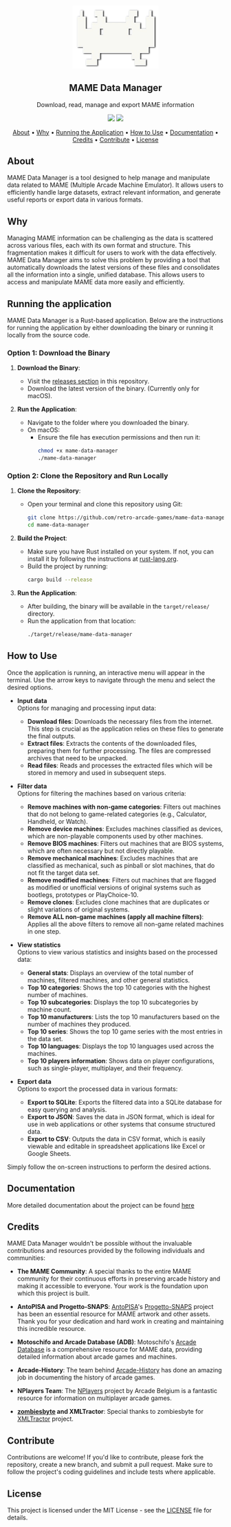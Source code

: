 <div align="center">
    <img width="200" alt="mame data manager logo" src="./docs/assests/logo.png">
</div>

<h2 align="center">MAME Data Manager</h2>

<p align="center">Download, read, manage and export MAME information</p>

<p align="center">
    <img src="https://img.shields.io/github/v/release/retro-arcade-games/mame-data-manager" />
    <img src="https://img.shields.io/github/license/retro-arcade-games/mame-data-manager" />
</p>

<p align="center">
  <a href="#about">About</a> •
  <a href="#why">Why</a> •
  <a href="#running-the-application">Running the Application</a> •
  <a href="#how-to-use">How to Use</a> •
  <a href="#documentation">Documentation</a> •
  <a href="#credits">Credits</a> •
  <a href="#contribute">Contribute</a> •
  <a href="#license">License</a>
</p>

## About

MAME Data Manager is a tool designed to help manage and manipulate data related to MAME (Multiple Arcade Machine Emulator). It allows users to efficiently handle large datasets, extract relevant information, and generate useful reports or export data in various formats.

## Why

Managing MAME information can be challenging as the data is scattered across various files, each with its own format and structure. This fragmentation makes it difficult for users to work with the data effectively. MAME Data Manager aims to solve this problem by providing a tool that automatically downloads the latest versions of these files and consolidates all the information into a single, unified database. This allows users to access and manipulate MAME data more easily and efficiently.

## Running the application

MAME Data Manager is a Rust-based application. Below are the instructions for running the application by either downloading the binary or running it locally from the source code.

### Option 1: Download the Binary

1. **Download the Binary**:

   - Visit the [releases section](https://github.com/retro-arcade-games/mame-data-manager/releases) in this repository.
   - Download the latest version of the binary. (Currently only for macOS).

2. **Run the Application**:
   - Navigate to the folder where you downloaded the binary.
   - On macOS:
     - Ensure the file has execution permissions and then run it:
       ```sh
       chmod +x mame-data-manager
       ./mame-data-manager
       ```

### Option 2: Clone the Repository and Run Locally

1. **Clone the Repository**:

   - Open your terminal and clone this repository using Git:
     ```sh
     git clone https://github.com/retro-arcade-games/mame-data-manager.git
     cd mame-data-manager
     ```

2. **Build the Project**:

   - Make sure you have Rust installed on your system. If not, you can install it by following the instructions at [rust-lang.org](https://www.rust-lang.org/).
   - Build the project by running:
     ```sh
     cargo build --release
     ```

3. **Run the Application**:
   - After building, the binary will be available in the `target/release/` directory.
   - Run the application from that location:
     ```sh
     ./target/release/mame-data-manager
     ```

## How to Use

Once the application is running, an interactive menu will appear in the terminal. Use the arrow keys to navigate through the menu and select the desired options.

- **Input data**  
  Options for managing and processing input data:

  - **Download files**: Downloads the necessary files from the internet. This step is crucial as the application relies on these files to generate the final outputs.
  - **Extract files**: Extracts the contents of the downloaded files, preparing them for further processing. The files are compressed archives that need to be unpacked.
  - **Read files**: Reads and processes the extracted files which will be stored in memory and used in subsequent steps.

- **Filter data**  
  Options for filtering the machines based on various criteria:

  - **Remove machines with non-game categories**: Filters out machines that do not belong to game-related categories (e.g., Calculator, Handheld, or Watch).
  - **Remove device machines**: Excludes machines classified as devices, which are non-playable components used by other machines.
  - **Remove BIOS machines**: Filters out machines that are BIOS systems, which are often necessary but not directly playable.
  - **Remove mechanical machines**: Excludes machines that are classified as mechanical, such as pinball or slot machines, that do not fit the target data set.
  - **Remove modified machines**: Filters out machines that are flagged as modified or unofficial versions of original systems such as bootlegs, prototypes or PlayChoice-10.
  - **Remove clones**: Excludes clone machines that are duplicates or slight variations of original systems.
  - **Remove ALL non-game machines (apply all machine filters)**: Applies all the above filters to remove all non-game related machines in one step.

- **View statistics**  
  Options to view various statistics and insights based on the processed data:

  - **General stats**: Displays an overview of the total number of machines, filtered machines, and other general statistics.
  - **Top 10 categories**: Shows the top 10 categories with the highest number of machines.
  - **Top 10 subcategories**: Displays the top 10 subcategories by machine count.
  - **Top 10 manufacturers**: Lists the top 10 manufacturers based on the number of machines they produced.
  - **Top 10 series**: Shows the top 10 game series with the most entries in the data set.
  - **Top 10 languages**: Displays the top 10 languages used across the machines.
  - **Top 10 players information**: Shows data on player configurations, such as single-player, multiplayer, and their frequency.

- **Export data**  
  Options to export the processed data in various formats:
  - **Export to SQLite**: Exports the filtered data into a SQLite database for easy querying and analysis.
  - **Export to JSON**: Saves the data in JSON format, which is ideal for use in web applications or other systems that consume structured data.
  - **Export to CSV**: Outputs the data in CSV format, which is easily viewable and editable in spreadsheet applications like Excel or Google Sheets.

Simply follow the on-screen instructions to perform the desired actions.

## Documentation

More detailed documentation about the project can be found [here](./docs/README.md)

## Credits

MAME Data Manager wouldn't be possible without the invaluable contributions and resources provided by the following individuals and communities:

- **The MAME Community**: A special thanks to the entire MAME community for their continuous efforts in preserving arcade history and making it accessible to everyone. Your work is the foundation upon which this project is built.

- **AntoPISA and Progetto-SNAPS**: [AntoPISA](https://github.com/AntoPISA)'s [Progetto-SNAPS](https://www.progettosnaps.net) project has been an essential resource for MAME artwork and other assets. Thank you for your dedication and hard work in creating and maintaining this incredible resource.

- **Motoschifo and Arcade Database (ADB)**: Motoschifo's [Arcade Database](http://adb.arcadeitalia.net) is a comprehensive resource for MAME data, providing detailed information about arcade games and machines.

- **Arcade-History**: The team behind [Arcade-History](https://www.arcade-history.com) has done an amazing job in documenting the history of arcade games.

- **NPlayers Team**: The [NPlayers](https://nplayers.arcadebelgium.be) project by Arcade Belgium is a fantastic resource for information on multiplayer arcade games.

- **[zombiesbyte](https://github.com/zombiesbyte) and XMLTractor**: Special thanks to zombiesbyte for [XMLTractor](https://github.com/zombiesbyte/xmltractor) project.

## Contribute

Contributions are welcome! If you'd like to contribute, please fork the repository, create a new branch, and submit a pull request. Make sure to follow the project's coding guidelines and include tests where applicable.

## License

This project is licensed under the MIT License - see the [LICENSE](LICENSE) file for details.
